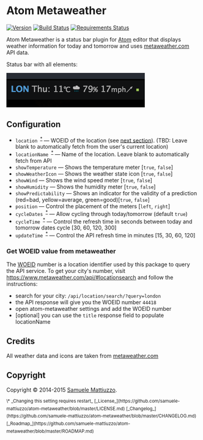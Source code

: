 # Atom Metaweather
[![Version](https://badge.fury.io/gh/samuele-mattiuzzo%2Fatom-metaweather.svg)](https://badge.fury.io/gh/samuele-mattiuzzo%2Fatom-metaweather) [![Build Status](https://travis-ci.org/samuele-mattiuzzo/atom-metaweather.svg?branch=master)](https://travis-ci.org/samuele-mattiuzzo/atom-metaweather) [![Requirements Status](https://requires.io/github/samuele-mattiuzzo/atom-metaweather/requirements.svg?branch=master)](https://requires.io/github/samuele-mattiuzzo/atom-metaweather/requirements/?branch=master)


Atom Metaweather is a status bar plugin for [Atom](http://atom.io) editor that displays weather information for today and tomorrow
and uses [metaweather.com](https://www.metaweather.com) API data.

Status bar with all elements:

![Atom Metaweather 0.4.0 in action](https://github.com/samuele-mattiuzzo/atom-metaweather/blob/master/screenshot.png?raw=true)


## Configuration

* `location `<sup>[\*](#settingsrestart)</sup> &mdash; WOEID of the location (see [next section](#get-woeid-value-from-metaweathercom)). (TBD: Leave blank to automatically fetch from the user's current location)
* `locationName `<sup>[\*](#settingsrestart)</sup> &mdash; Name of the location. Leave blank to automatically fetch from API
* `showTemperature` &mdash; Shows the temperature meter [`true`, `false`]
* `showWeatherIcon` &mdash; Shows the weather state icon [`true`, `false`]
* `showWind` &mdash; Shows the wind speed meter [`true`, `false`]
* `showHumidity` &mdash; Shows the humidity meter [`true`, `false`]
* `showPredictability` &mdash; Shows an indicator for the validity of a prediction (red=bad, yellow=average, green=good)[`true`, `false`]
* `position` &mdash; Control the placement of the meters [`left`, `right`]
* `cycleDates `<sup>[\*](#settingsrestart)</sup> &mdash; Allow cycling through today/tomorrow (default `true`)
* `cycleTime `<sup>[\*](#settingsrestart)</sup> &mdash; Control the refresh time in seconds between today and tomorrow dates cycle [30, 60, 120, 300]
* `updateTime `<sup>[\*](#settingsrestart)</sup> &mdash; Control the API refresh time in minutes [15, 30, 60, 120]


### Get WOEID value from metaweather

The [WOEID](https://developer.yahoo.com/geo/geoplanet/guide/concepts.html) number is a location identifier used by this package to query the API service.
To get your city's number, visit https://www.metaweather.com/api/#locationsearch and follow the instructions:
- search for your city: `/api/location/search/?query=london`
- the API response will give you the WOEID number `44418`
- open atom-metaweather settings and add the WOEID number
- [optional] you can use the `title` response field to populate locationName


## Credits

All weather data and icons are taken from [metaweather.com](https://www.metaweather.com)


## Copyright

Copyright &copy; 2014-2015 [Samuele Mattiuzzo](https://samuele-mattiuzzo.github.io).



<sup>
<a name="settingsrestart">\*</a> _Changing this setting requires restart_
[_License_](https://github.com/samuele-mattiuzzo/atom-metaweather/blob/master/LICENSE.md)
[_Changelog_](https://github.com/samuele-mattiuzzo/atom-metaweather/blob/master/CHANGELOG.md)
[_Roadmap_](https://github.com/samuele-mattiuzzo/atom-metaweather/blob/master/ROADMAP.md)
</sup>
